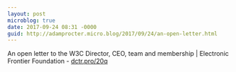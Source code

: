 ```yaml
---
layout: post
microblog: true
date: 2017-09-24 08:31 -0000
guid: http://adamprocter.micro.blog/2017/09/24/an-open-letter.html
---
```

An open letter to the W3C Director, CEO, team and membership | Electronic Frontier Foundation - [dctr.pro/20q](http://dctr.pro/20q)
